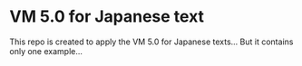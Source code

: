 # VM 5.0 for Japanese text

This repo is created to apply the VM 5.0 for Japanese texts... 
But it contains only one example...
